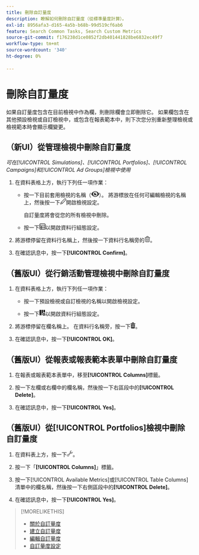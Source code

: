 ```yaml
---
title: 刪除自訂量度
description: 瞭解如何刪除自訂量度（從標準量度計算）。
exl-id: 8956afa3-d165-4a5b-b68b-99d519cf6ab6
feature: Search Common Tasks, Search Custom Metrics
source-git-commit: f176238d1ce0852f2db401441828be6832ec49f7
workflow-type: tm+mt
source-wordcount: '340'
ht-degree: 0%

---
```


# 刪除自訂量度

如果自訂量度包含在目前檢視中作為欄，則刪除欄會立即刪除它。 如果欄包含在其他預設檢視或自訂檢視中，或包含在報表範本中，則下次您分別重新整理檢視或檢視範本時會顯示欄變更。

## （新UI）從管理檢視中刪除自訂量度

*可在[!UICONTROL Simulations]、[!UICONTROL Portfolios]、[!UICONTROL Campaigns]和[!UICONTROL Ad Groups]檢視中使用*

1. 在資料表格上方，執行下列任一項作業：

   * 按一下目前套用檢視的名稱（![檢視](/help/search-social-commerce/assets/view.png "檢視")）。 將游標放在任何可編輯檢視的名稱上，然後按一下![編輯](/help/search-social-commerce/assets/edit-new.png "編輯")開啟檢視設定。

     自訂量度將會從您的所有檢視中刪除。

   * 按一下![自訂資料行](/help/search-social-commerce/assets/custom-columns-new.png "自訂資料行")以開啟資料行組態設定。

1. 將游標停留在資料行名稱上，然後按一下資料行名稱旁的![刪除](/help/search-social-commerce/assets/delete-new.png "刪除")。

1. 在確認訊息中，按一下&#x200B;**[!UICONTROL Confirm]**。

## （舊版UI）從行銷活動管理檢視中刪除自訂量度

1. 在資料表格上方，執行下列任一項作業：

   * 按一下預設檢視或自訂檢視的名稱以開啟檢視設定。

   * 按一下![自訂資料行](/help/search-social-commerce/assets/custom-columns.png "自訂資料行")以開啟資料行組態設定。

1. 將游標停留在欄名稱上。 在資料行名稱旁，按一下![刪除](/help/search-social-commerce/assets/delete.png "刪除")。

1. 在確認訊息中，按一下&#x200B;**[!UICONTROL OK]**。

## （舊版UI）從報表或報表範本表單中刪除自訂量度

1. 在報表或報表範本表單中，移至&#x200B;**[!UICONTROL Columns]**&#x200B;標籤。

1. 按一下左欄或右欄中的欄名稱，然後按一下右區段中的&#x200B;**[!UICONTROL Delete]**。

1. 在確認訊息中，按一下&#x200B;**[!UICONTROL Yes]**。

## （舊版UI）從[!UICONTROL Portfolios]檢視中刪除自訂量度

1. 在資料表上方，按一下![編輯選取的檢視](/help/search-social-commerce/assets/view-settings.png "編輯選取的檢視")。

1. 按一下「**[!UICONTROL Columns]**」標籤。

1. 按一下[!UICONTROL Available Metrics]或[!UICONTROL Table Columns]清單中的欄名稱，然後按一下右側區段中的&#x200B;**[!UICONTROL Delete]**。

1. 在確認訊息中，按一下&#x200B;**[!UICONTROL Yes]**。

>[!MORELIKETHIS]
>
>* [關於自訂量度](custom-metric-about.md)
>* [建立自訂量度](custom-metric-create.md)
>* [編輯自訂量度](custom-metric-edit.md)
>* [自訂量度設定](custom-metric-settings.md)
